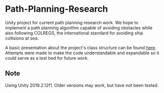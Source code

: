 # Path-Planning-Research
Unity project for current path planning research work. We hope to implement a path planning algorithm capable of avoiding obstacles while also following COLREGS, the international standard for avoiding ship collisions at sea. 


A basic presentation about the project's class structure can be found [here](https://docs.google.com/presentation/d/1NKxeycQRd9Dm35lQuZu4HEwZeU3cZs7KfaKSZpB_Gt0/edit?usp=sharing "code presentation"). Attempts were made to make the code understandable and expandable so it could serve as a test bed for future work.

## Note
Using Unity 2019.2.12f1. Older versions may work, but have not been tested.
